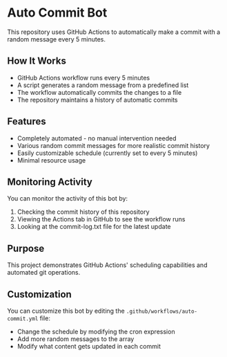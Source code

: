 # Auto Commit Bot

This repository uses GitHub Actions to automatically make a commit with a random message every 5 minutes.

## How It Works

- GitHub Actions workflow runs every 5 minutes
- A script generates a random message from a predefined list
- The workflow automatically commits the changes to a file
- The repository maintains a history of automatic commits

## Features

- Completely automated - no manual intervention needed
- Various random commit messages for more realistic commit history
- Easily customizable schedule (currently set to every 5 minutes)
- Minimal resource usage

## Monitoring Activity

You can monitor the activity of this bot by:
1. Checking the commit history of this repository
2. Viewing the Actions tab in GitHub to see the workflow runs
3. Looking at the commit-log.txt file for the latest update

## Purpose

This project demonstrates GitHub Actions' scheduling capabilities and automated git operations.

## Customization

You can customize this bot by editing the `.github/workflows/auto-commit.yml` file:
- Change the schedule by modifying the cron expression
- Add more random messages to the array
- Modify what content gets updated in each commit